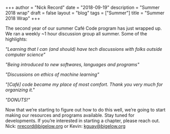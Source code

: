 +++ 
author = "Nick Record" 
date = "2018-09-19" 
description = "Summer 2018 wrap" 
draft = false 
layout = "blog" 
tags = ["Summer"] 
title = "Summer 2018 Wrap"
+++

The second year of our summer Café Code program has just wrapped up. We ran a weekly ~1 hour discussion group all summer. Some of the highlights:

*"Learning that I can (and should) have tech discussions with folks outside computer science"*

*"Being introduced to new softwares, languages and programs"*

*"Discussions on ethics of machine learning"*

*"[Café] code became my place of most comfort. Thank you very much for organizing it."*

*"DONUTS!"*

Now that we’re starting to figure out how to do this well, we’re going to start making our resources and programs available. Stay tuned for developments. If you’re interested in starting a chapter, please reach out. Nick: nrecord@bigelow.org or Kevin: kguay@bigelow.org
